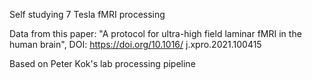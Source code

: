 Self studying 7 Tesla fMRI processing

Data from this paper:
"A protocol for ultra-high field laminar fMRI in the human brain",  DOI: https://doi.org/10.1016/
j.xpro.2021.100415

Based on Peter Kok's lab processing pipeline
